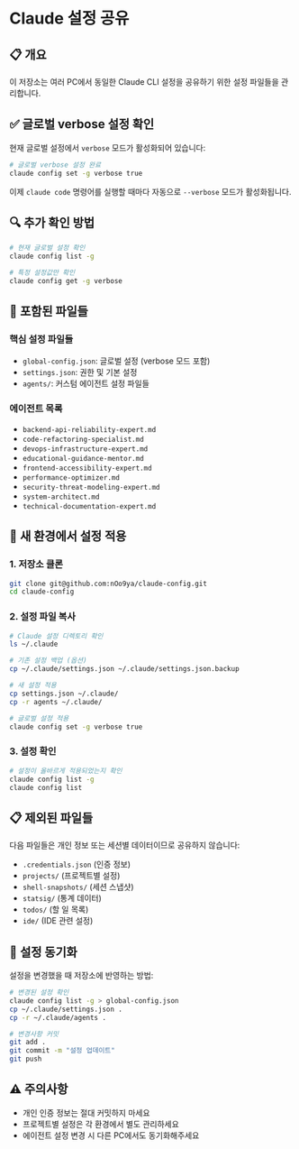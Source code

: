# Claude 설정 공유

## 📋 개요

이 저장소는 여러 PC에서 동일한 Claude CLI 설정을 공유하기 위한 설정 파일들을 관리합니다.

## ✅ 글로벌 verbose 설정 확인

현재 글로벌 설정에서 `verbose` 모드가 활성화되어 있습니다:

```bash
# 글로벌 verbose 설정 완료
claude config set -g verbose true
```

이제 `claude code` 명령어를 실행할 때마다 자동으로 `--verbose` 모드가 활성화됩니다.

## 🔍 추가 확인 방법

```bash
# 현재 글로벌 설정 확인
claude config list -g

# 특정 설정값만 확인
claude config get -g verbose
```

## 📁 포함된 파일들

### 핵심 설정 파일들
- `global-config.json`: 글로벌 설정 (verbose 모드 포함)
- `settings.json`: 권한 및 기본 설정
- `agents/`: 커스텀 에이전트 설정 파일들

### 에이전트 목록
- `backend-api-reliability-expert.md`
- `code-refactoring-specialist.md`
- `devops-infrastructure-expert.md`
- `educational-guidance-mentor.md`
- `frontend-accessibility-expert.md`
- `performance-optimizer.md`
- `security-threat-modeling-expert.md`
- `system-architect.md`
- `technical-documentation-expert.md`

## 🚀 새 환경에서 설정 적용

### 1. 저장소 클론
```bash
git clone git@github.com:nOo9ya/claude-config.git
cd claude-config
```

### 2. 설정 파일 복사
```bash
# Claude 설정 디렉토리 확인
ls ~/.claude

# 기존 설정 백업 (옵션)
cp ~/.claude/settings.json ~/.claude/settings.json.backup

# 새 설정 적용
cp settings.json ~/.claude/
cp -r agents ~/.claude/

# 글로벌 설정 적용
claude config set -g verbose true
```

### 3. 설정 확인
```bash
# 설정이 올바르게 적용되었는지 확인
claude config list -g
claude config list
```

## 📋 제외된 파일들

다음 파일들은 개인 정보 또는 세션별 데이터이므로 공유하지 않습니다:
- `.credentials.json` (인증 정보)
- `projects/` (프로젝트별 설정)
- `shell-snapshots/` (세션 스냅샷)
- `statsig/` (통계 데이터)
- `todos/` (할 일 목록)
- `ide/` (IDE 관련 설정)

## 🔄 설정 동기화

설정을 변경했을 때 저장소에 반영하는 방법:

```bash
# 변경된 설정 확인
claude config list -g > global-config.json
cp ~/.claude/settings.json .
cp -r ~/.claude/agents .

# 변경사항 커밋
git add .
git commit -m "설정 업데이트"
git push
```

## ⚠️ 주의사항

- 개인 인증 정보는 절대 커밋하지 마세요
- 프로젝트별 설정은 각 환경에서 별도 관리하세요
- 에이전트 설정 변경 시 다른 PC에서도 동기화해주세요